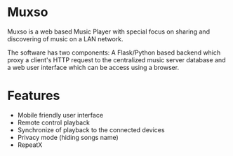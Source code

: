 # Muxso

Muxso is a web based Music Player with special focus on sharing and discovering of music on a LAN network.

The software has two components: A Flask/Python based backend which proxy a client's HTTP request to the centralized music server database and a web user interface which can be access using a browser.

# Features
- Mobile friendly user interface
- Remote control playback
- Synchronize of playback to the connected devices
- Privacy mode (hiding songs name)
- RepeatX



